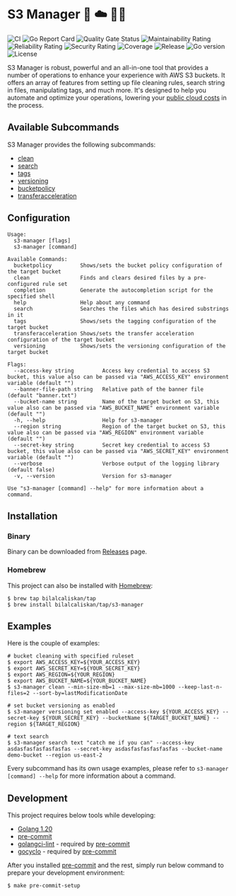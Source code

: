 # S3 Manager :floppy_disk: :cloud: :man_office_worker:
![CI](https://github.com/bilalcaliskan/s3-manager/workflows/CI/badge.svg?event=push)
![Go Report Card](https://goreportcard.com/badge/github.com/bilalcaliskan/s3-manager)
![Quality Gate Status](https://sonarcloud.io/api/project_badges/measure?project=bilalcaliskan_s3-manager&metric=alert_status)
![Maintainability Rating](https://sonarcloud.io/api/project_badges/measure?project=bilalcaliskan_s3-manager&metric=sqale_rating)
![Reliability Rating](https://sonarcloud.io/api/project_badges/measure?project=bilalcaliskan_s3-manager&metric=reliability_rating)
![Security Rating](https://sonarcloud.io/api/project_badges/measure?project=bilalcaliskan_s3-manager&metric=security_rating)
![Coverage](https://sonarcloud.io/api/project_badges/measure?project=bilalcaliskan_s3-manager&metric=coverage)
![Release](https://img.shields.io/github/release/bilalcaliskan/s3-manager.svg)
![Go version](https://img.shields.io/github/go-mod/go-version/bilalcaliskan/s3-manager)
![License](https://img.shields.io/badge/License-Apache%202.0-blue.svg)

S3 Manager is robust, powerful and an all-in-one tool that provides a number of operations to enhance your experience
with AWS S3 buckets. It offers an array of features from setting up file cleaning rules, search string in files,
manipulating tags, and much more. It's designed to help you automate and optimize your operations, lowering your [public cloud costs](https://aws.amazon.com/s3/pricing/)
in the process.

## Available Subcommands
S3 Manager provides the following subcommands:

- [clean](cmd/clean)
- [search](cmd/search)
- [tags](cmd/tags)
- [versioning](cmd/versioning)
- [bucketpolicy](cmd/bucketpolicy)
- [transferacceleration](cmd/transferacceleration)

<!-- Add a command and its description -->
## Configuration
```shell
Usage:
  s3-manager [flags]
  s3-manager [command]

Available Commands:
  bucketpolicy         Shows/sets the bucket policy configuration of the target bucket
  clean                Finds and clears desired files by a pre-configured rule set
  completion           Generate the autocompletion script for the specified shell
  help                 Help about any command
  search               Searches the files which has desired substrings in it
  tags                 Shows/sets the tagging configuration of the target bucket
  transferacceleration Shows/sets the transfer acceleration configuration of the target bucket
  versioning           Shows/sets the versioning configuration of the target bucket

Flags:
  --access-key string         Access key credential to access S3 bucket, this value also can be passed via "AWS_ACCESS_KEY" environment variable (default "")
  --banner-file-path string   Relative path of the banner file (default "banner.txt")
  --bucket-name string        Name of the target bucket on S3, this value also can be passed via "AWS_BUCKET_NAME" environment variable (default "")
  -h, --help                  Help for s3-manager
  --region string             Region of the target bucket on S3, this value also can be passed via "AWS_REGION" environment variable (default "")
  --secret-key string         Secret key credential to access S3 bucket, this value also can be passed via "AWS_SECRET_KEY" environment variable (default "")
  --verbose                   Verbose output of the logging library (default false)
  -v, --version               Version for s3-manager

Use "s3-manager [command] --help" for more information about a command.
```

## Installation
### Binary
Binary can be downloaded from [Releases](https://github.com/bilalcaliskan/s3-manager/releases) page.

### Homebrew
This project can also be installed with [Homebrew](https://brew.sh/):
```shell
$ brew tap bilalcaliskan/tap
$ brew install bilalcaliskan/tap/s3-manager
```

## Examples
Here is the couple of examples:
```shell
# bucket cleaning with specified ruleset
$ export AWS_ACCESS_KEY=${YOUR_ACCESS_KEY}
$ export AWS_SECRET_KEY=${YOUR_SECRET_KEY}
$ export AWS_REGION=${YOUR_REGION}
$ export AWS_BUCKET_NAME=${YOUR_BUCKET_NAME}
$ s3-manager clean --min-size-mb=1 --max-size-mb=1000 --keep-last-n-files=2 --sort-by=lastModificationDate

# set bucket versioning as enabled
$ s3-manager versioning set enabled --access-key ${YOUR_ACCESS_KEY} --secret-key ${YOUR_SECRET_KEY} --bucketName ${TARGET_BUCKET_NAME} --region ${TARGET_REGION}

# text search
$ s3-manager search text "catch me if you can" --access-key asdasfasfasfasfasfas --secret-key asdasfasfasfasfasfas --bucket-name demo-bucket --region us-east-2
```

Every subcommand has its own usage examples, please refer to `s3-manager [command] --help` for more information about a command.

## Development
This project requires below tools while developing:
- [Golang 1.20](https://golang.org/doc/go1.20)
- [pre-commit](https://pre-commit.com/)
- [golangci-lint](https://golangci-lint.run/usage/install/) - required by [pre-commit](https://pre-commit.com/)
- [gocyclo](https://github.com/fzipp/gocyclo) - required by [pre-commit](https://pre-commit.com/)


After you installed [pre-commit](https://pre-commit.com/) and the rest, simply run below command to prepare your
development environment:
```shell
$ make pre-commit-setup
```
